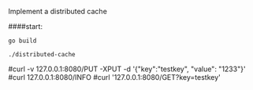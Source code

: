 Implement a distributed cache


####start:
```
go build

./distributed-cache
```




#curl -v 127.0.0.1:8080/PUT  -XPUT  -d  '{"key":"testkey", "value": "1233"}'
#curl 127.0.0.1:8080/INFO 
#curl '127.0.0.1:8080/GET?key=testkey'